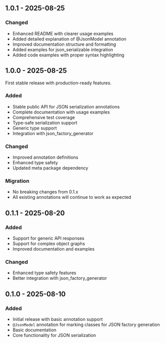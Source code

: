 ## 1.0.1 - 2025-08-25

### Changed
- Enhanced README with clearer usage examples
- Added detailed explanation of @JsonModel annotation
- Improved documentation structure and formatting
- Added examples for json_serializable integration
- Added code examples with proper syntax highlighting

## 1.0.0 - 2025-08-25

First stable release with production-ready features.

### Added
- Stable public API for JSON serialization annotations
- Complete documentation with usage examples
- Comprehensive test coverage
- Type-safe serialization support
- Generic type support
- Integration with json_factory_generator

### Changed
- Improved annotation definitions
- Enhanced type safety
- Updated meta package dependency

### Migration
- No breaking changes from 0.1.x
- All existing annotations will continue to work as expected

## 0.1.1 - 2025-08-20

### Added
- Support for generic API responses
- Support for complex object graphs
- Improved documentation and examples

### Changed
- Enhanced type safety features
- Better integration with json_factory_generator

## 0.1.0 - 2025-08-10

### Added
- Initial release with basic annotation support
- `@JsonModel` annotation for marking classes for JSON factory generation
- Basic documentation
- Core functionality for JSON serialization
